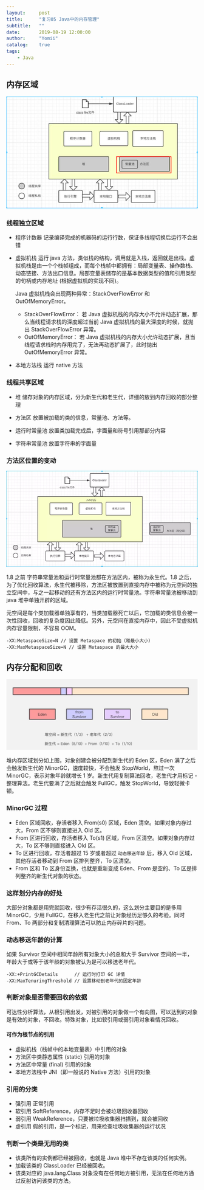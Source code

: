 ```yaml
---
layout:     post
title:      "复习05 Java中的内存管理"
subtitle:   ""
date:       2019-08-19 12:00:00
author:     "Yomii"
catalog:    true
tags:
    - Java
---
```



## 内存区域

![](/resource/memory1_6)

### 线程独立区域

- 程序计数器
  记录编译完成的机器码的运行行数，保证多线程切换后运行不会出错

- 虚拟机栈
  运行 java 方法，类似栈的结构，调用就是入栈，返回就是出栈。虚拟机栈是由一个个栈帧组成，而每个栈帧中都拥有：局部变量表、操作数栈、动态链接、方法出口信息。局部变量表储存的是基本数据类型的值和引用类型的句柄或内存地址 (根据虚拟机的实现不同)。

  Java 虚拟机栈会出现两种异常：StackOverFlowError 和 OutOfMemoryError。

  * StackOverFlowError： 若 Java 虚拟机栈的内存大小不允许动态扩展，那么当线程请求栈的深度超过当前 Java 虚拟机栈的最大深度的时候，就抛出 StackOverFlowError 异常。
  * OutOfMemoryError： 若 Java 虚拟机栈的内存大小允许动态扩展，且当线程请求栈时内存用完了，无法再动态扩展了，此时抛出 OutOfMemoryError 异常。

- 本地方法栈
  运行 native 方法



### 线程共享区域

- 堆 储存对象的内存区域，分为新生代和老生代，详细的放到内存回收的部分整理

- 方法区 放置被加载的类的信息，常量池、方法等。

- 运行时常量池
  放置类加载完成后，字面量和符号引用那部分内容
  
- 字符串常量池
  放置字符串的字面量

### 方法区位置的变动


![](/resource/memory1_8)

1.8 之前 字符串常量池和运行时常量池都在方法区内，被称为永生代。1.8 之后，为了优化回收算法，永生代被移除，方法区被放置到直接内存中被称为元空间的独立空间中，与之一起移动的还有方法区内的运行时常量池。字符串常量池被移动到 java 堆中单独开辟的区域。

元空间是每个类加载器单独享有的，当类加载器死亡以后，它加载的类信息会被一次性回收，回收的复杂度因此降低。另外，元空间在直接内存中，因此不受虚拟机内存容量限制，不容易 OOM。

```
-XX:MetaspaceSize=N // 设置 Metaspace 的初始（和最小大小）
-XX:MaxMetaspaceSize=N // 设置 Metaspace 的最大大小
```

## 内存分配和回收

![](resource/memory_area.jpeg)

堆内存区域划分如上图，对象创建会被分配到新生代的 Eden 区，Eden 满了之后会触发新生代的 MinorGC，速度较快，不会触发 StopWorld，熬过一次 MinorGC，表示对象年龄就增长 1 岁。新生代用复制算法回收，老生代才用标记 - 整理算法。老生代要满了之后就会触发 FullGC，触发 StopWorld，导致轻微卡顿。

### MinorGC 过程

- Eden 区域回收，存活者移入 From(s0) 区域，Eden 清空。如果对象内存过大，From 区不够则直接进入 Old 区。
- From 区进行回收，存活者移入 To(s1) 区域，From 区清空。如果对象内存过大，To 区不够则直接进入 Old 区。
- To 区进行回收，存活者超过 15 岁或者超过 ` 动态移送年龄 ` 后，移入 Old 区域，其他存活者移动到 From 区排列整齐，To 区清空。
- From 区和 To 区身份互换，也就是重新变成 Eden、From 是空的、To 区是排列整齐的新生代对象的状态。

### 这样划分内存的好处

大部分对象都是用完就回收，很少有存活很久的，这么划分主要目的是多用 MinorGC，少用 FullGC，在移入老生代之前让对象经历足够久的考验。同时 From、To 两部分和复制清理算法可以防止内存碎片的问题。

### 动态移送年龄的计算

如果 Survivor 空间中相同年龄所有对象大小的总和大于 Survivor 空间的一半，年龄大于或等于该年龄的对象被认为是可以移送老年代。

```
-XX:+PrintGCDetails      // 运行时打印 GC 详情
-XX:MaxTenuringThreshold // 设置移动到老年代的固定年龄

```

### 判断对象是否需要回收的依据

可达性分析算法，从根引用出发，对被引用的对象做一个有向图，可以达到的对象是有效的对象，不回收。特殊对象，比如软引用或弱引用对象看情况回收。

#### 可作为根节点的引用

- 虚拟机栈（栈帧中的本地变量表）中引用的对象
- 方法区中类静态属性 (static) 引用的对象
- 方法区中常量 (final) 引用的对象
- 本地方法栈中 JNI（即一般说的 Native 方法）引用的对象

### 引用的分类

- 强引用 正常引用
- 软引用 SoftReference，内存不足时会被垃圾回收器回收
- 弱引用 WeakReference，只要被垃圾收集器扫描到，就会被回收
- 虚引用 假的引用，是一个标记，用来检查垃圾收集器的运行状况

### 判断一个类是无用的类

- 该类所有的实例都已经被回收，也就是 Java 堆中不存在该类的任何实例。
- 加载该类的 ClassLoader 已经被回收。
- 该类对应的 java.lang.Class 对象没有在任何地方被引用，无法在任何地方通过反射访问该类的方法。
